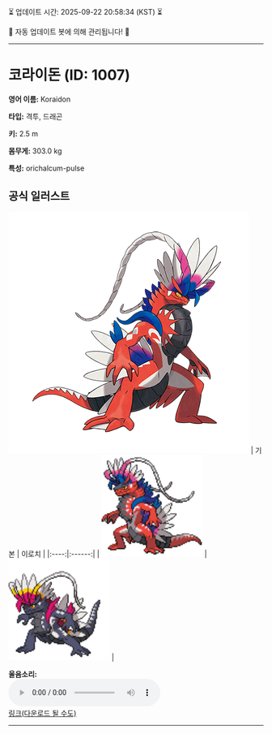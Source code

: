 
⏳ 업데이트 시간: 2025-09-22 20:58:34 (KST) ⏳

🤖 자동 업데이트 봇에 의해 관리됩니다! 🤖

---

# 코라이돈 (ID: 1007)
**영어 이름:** Koraidon

**타입:** 격투, 드래곤

**키:** 2.5 m

**몸무게:** 303.0 kg

**특성:** orichalcum-pulse

## 공식 일러스트
![](https://raw.githubusercontent.com/PokeAPI/sprites/master/sprites/pokemon/other/official-artwork/1007.png)
| 기본 | 이로치 |
|:----:|:------:|
| <img src="https://raw.githubusercontent.com/PokeAPI/sprites/master/sprites/pokemon/1007.png" width="200"> | <img src="https://raw.githubusercontent.com/PokeAPI/sprites/master/sprites/pokemon/shiny/1007.png" width="200"> |

**울음소리:**<br><audio controls src="https://raw.githubusercontent.com/PokeAPI/cries/main/cries/pokemon/latest/1007.ogg"></audio><br> [링크(다운로드 될 수도)](https://raw.githubusercontent.com/PokeAPI/cries/main/cries/pokemon/latest/1007.ogg)


---
